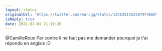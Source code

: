 ```yaml
---
layout: status
originalUrl: 'https://twitter.com/marcgg/status/1356351452587974660'
isReply: true
date: 2021-02-01 21:19:20
---
```


@CamilleRoux Par contre il ne faut pas me demander pourquoi je t'ai répondu en anglais :D
